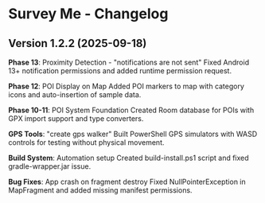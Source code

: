 # Survey Me - Changelog

## Version 1.2.2 (2025-09-18)

**Phase 13**: Proximity Detection - "notifications are not sent"
Fixed Android 13+ notification permissions and added runtime permission request.

**Phase 12**: POI Display on Map
Added POI markers to map with category icons and auto-insertion of sample data.

**Phase 10-11**: POI System Foundation
Created Room database for POIs with GPX import support and type converters.

**GPS Tools**: "create gps walker"
Built PowerShell GPS simulators with WASD controls for testing without physical movement.

**Build System**: Automation setup
Created build-install.ps1 script and fixed gradle-wrapper.jar issue.

**Bug Fixes**: App crash on fragment destroy
Fixed NullPointerException in MapFragment and added missing manifest permissions.